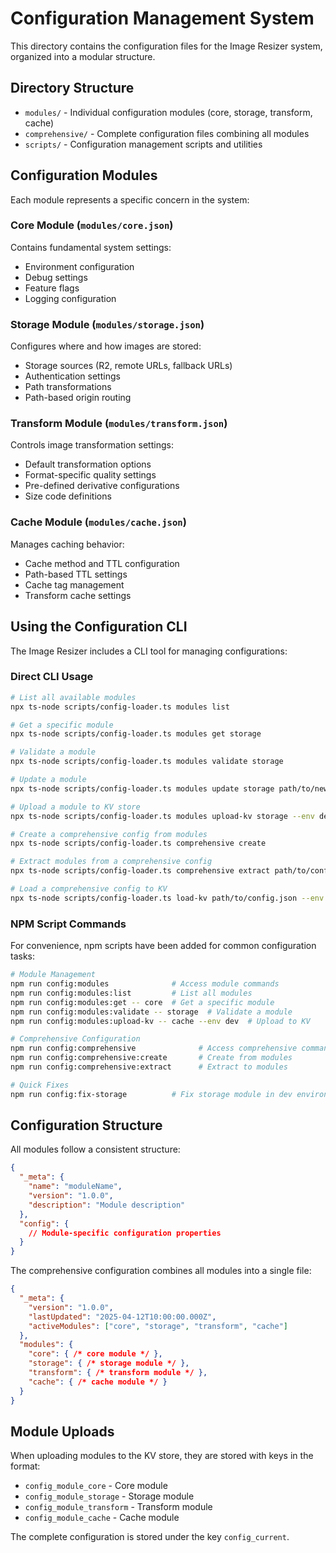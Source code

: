 # Configuration Management System

This directory contains the configuration files for the Image Resizer system, organized into a modular structure.

## Directory Structure

- `modules/` - Individual configuration modules (core, storage, transform, cache)
- `comprehensive/` - Complete configuration files combining all modules
- `scripts/` - Configuration management scripts and utilities

## Configuration Modules

Each module represents a specific concern in the system:

### Core Module (`modules/core.json`)

Contains fundamental system settings:
- Environment configuration
- Debug settings
- Feature flags
- Logging configuration

### Storage Module (`modules/storage.json`)

Configures where and how images are stored:
- Storage sources (R2, remote URLs, fallback URLs)
- Authentication settings
- Path transformations
- Path-based origin routing

### Transform Module (`modules/transform.json`)

Controls image transformation settings:
- Default transformation options
- Format-specific quality settings
- Pre-defined derivative configurations
- Size code definitions

### Cache Module (`modules/cache.json`)

Manages caching behavior:
- Cache method and TTL configuration
- Path-based TTL settings
- Cache tag management
- Transform cache settings

## Using the Configuration CLI

The Image Resizer includes a CLI tool for managing configurations:

### Direct CLI Usage

```bash
# List all available modules
npx ts-node scripts/config-loader.ts modules list

# Get a specific module
npx ts-node scripts/config-loader.ts modules get storage

# Validate a module
npx ts-node scripts/config-loader.ts modules validate storage

# Update a module
npx ts-node scripts/config-loader.ts modules update storage path/to/new-storage.json

# Upload a module to KV store
npx ts-node scripts/config-loader.ts modules upload-kv storage --env dev

# Create a comprehensive config from modules
npx ts-node scripts/config-loader.ts comprehensive create

# Extract modules from a comprehensive config
npx ts-node scripts/config-loader.ts comprehensive extract path/to/config.json

# Load a comprehensive config to KV
npx ts-node scripts/config-loader.ts load-kv path/to/config.json --env dev
```

### NPM Script Commands

For convenience, npm scripts have been added for common configuration tasks:

```bash
# Module Management
npm run config:modules              # Access module commands
npm run config:modules:list         # List all modules
npm run config:modules:get -- core  # Get a specific module
npm run config:modules:validate -- storage  # Validate a module
npm run config:modules:upload-kv -- cache --env dev  # Upload to KV

# Comprehensive Configuration
npm run config:comprehensive              # Access comprehensive commands
npm run config:comprehensive:create       # Create from modules
npm run config:comprehensive:extract      # Extract to modules

# Quick Fixes
npm run config:fix-storage          # Fix storage module in dev environment
```

## Configuration Structure

All modules follow a consistent structure:

```json
{
  "_meta": {
    "name": "moduleName",
    "version": "1.0.0",
    "description": "Module description"
  },
  "config": {
    // Module-specific configuration properties
  }
}
```

The comprehensive configuration combines all modules into a single file:

```json
{
  "_meta": {
    "version": "1.0.0",
    "lastUpdated": "2025-04-12T10:00:00.000Z",
    "activeModules": ["core", "storage", "transform", "cache"]
  },
  "modules": {
    "core": { /* core module */ },
    "storage": { /* storage module */ },
    "transform": { /* transform module */ },
    "cache": { /* cache module */ }
  }
}
```

## Module Uploads

When uploading modules to the KV store, they are stored with keys in the format:

- `config_module_core` - Core module
- `config_module_storage` - Storage module
- `config_module_transform` - Transform module
- `config_module_cache` - Cache module

The complete configuration is stored under the key `config_current`.